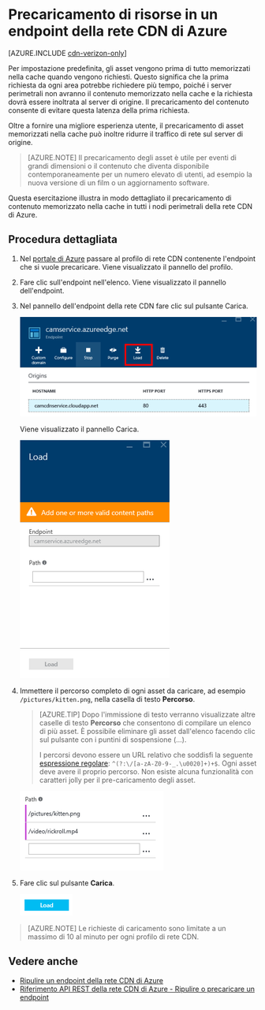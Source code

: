 <properties
	pageTitle="Precaricamento di risorse in un endpoint della rete CDN di Azure"
	description="Informazioni su come precaricare il contenuto memorizzato nella cache in un endpoint della rete CDN."
	services="cdn"
	documentationCenter=".NET"
	authors="camsoper"
	manager="erikre"
	editor=""/>

<tags
	ms.service="cdn"
	ms.workload="tbd"
	ms.tgt_pltfrm="na"
	ms.devlang="na"
	ms.topic="article"
	ms.date="05/11/2016"
	ms.author="casoper"/>

# Precaricamento di risorse in un endpoint della rete CDN di Azure

[AZURE.INCLUDE [cdn-verizon-only](../../includes/cdn-verizon-only.md)]

Per impostazione predefinita, gli asset vengono prima di tutto memorizzati nella cache quando vengono richiesti. Questo significa che la prima richiesta da ogni area potrebbe richiedere più tempo, poiché i server perimetrali non avranno il contenuto memorizzato nella cache e la richiesta dovrà essere inoltrata al server di origine. Il precaricamento del contenuto consente di evitare questa latenza della prima richiesta.

Oltre a fornire una migliore esperienza utente, il precaricamento di asset memorizzati nella cache può inoltre ridurre il traffico di rete sul server di origine.

> [AZURE.NOTE] Il precaricamento degli asset è utile per eventi di grandi dimensioni o il contenuto che diventa disponibile contemporaneamente per un numero elevato di utenti, ad esempio la nuova versione di un film o un aggiornamento software.

Questa esercitazione illustra in modo dettagliato il precaricamento di contenuto memorizzato nella cache in tutti i nodi perimetrali della rete CDN di Azure.

## Procedura dettagliata

1. Nel [portale di Azure](https://portal.azure.com) passare al profilo di rete CDN contenente l'endpoint che si vuole precaricare. Viene visualizzato il pannello del profilo.

2. Fare clic sull'endpoint nell'elenco. Viene visualizzato il pannello dell'endpoint.

3. Nel pannello dell'endpoint della rete CDN fare clic sul pulsante Carica.

	![Pannello dell'endpoint della rete CDN](./media/cdn-preload-endpoint/cdn-endpoint-blade.png)

	Viene visualizzato il pannello Carica.

	![Pannello di caricamento della rete CDN](./media/cdn-preload-endpoint/cdn-load-blade.png)

4. Immettere il percorso completo di ogni asset da caricare, ad esempio `/pictures/kitten.png`, nella casella di testo **Percorso**.

	> [AZURE.TIP] Dopo l'immissione di testo verranno visualizzate altre caselle di testo **Percorso** che consentono di compilare un elenco di più asset. È possibile eliminare gli asset dall'elenco facendo clic sul pulsante con i puntini di sospensione (...).
	>
	> I percorsi devono essere un URL relativo che soddisfi la seguente [espressione regolare](https://msdn.microsoft.com/library/az24scfc.aspx): `^(?:\/[a-zA-Z0-9-_.\u0020]+)+$`. Ogni asset deve avere il proprio percorso. Non esiste alcuna funzionalità con caratteri jolly per il pre-caricamento degli asset.

    ![Pulsante Carica](./media/cdn-preload-endpoint/cdn-load-paths.png)

5. Fare clic sul pulsante **Carica**.

	![Pulsante Carica](./media/cdn-preload-endpoint/cdn-load-button.png)

> [AZURE.NOTE] Le richieste di caricamento sono limitate a un massimo di 10 al minuto per ogni profilo di rete CDN.

## Vedere anche
- [Ripulire un endpoint della rete CDN di Azure](cdn-purge-endpoint.md)
- [Riferimento API REST della rete CDN di Azure - Ripulire o precaricare un endpoint](https://msdn.microsoft.com/library/mt634451.aspx)

<!---HONumber=AcomDC_0518_2016-->